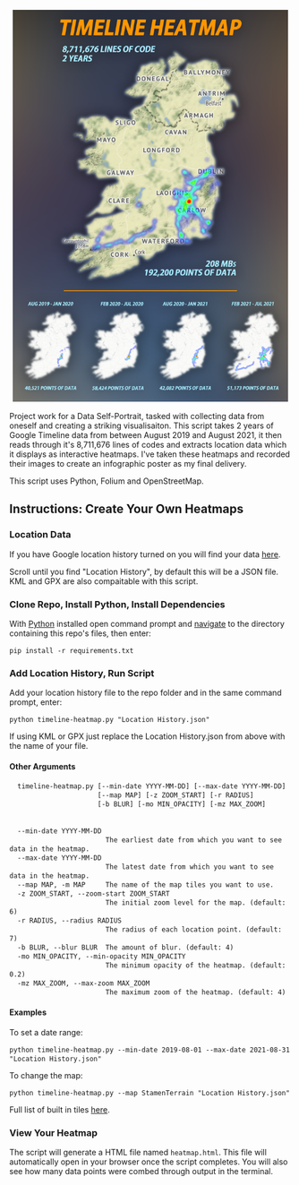 <p align="center"><img src="images/timeline-poster-small.png" height="700"></p>

Project work for a Data Self-Portrait, tasked with collecting data from oneself and creating a striking visualisaiton. This script takes 2 years of Google Timeline data from between August 2019 and August 2021, it then reads through it's 8,711,676 lines of codes and extracts location data which it displays as interactive heatmaps. I've taken these heatmaps and recorded their images to create an infographic poster as my final delivery. 

This script uses Python, Folium and OpenStreetMap.

## Instructions: Create Your Own Heatmaps

### Location Data

If you have Google location history turned on you will find your data [here](https://takeout.google.com/).

Scroll until you find "Location History", by default this will be a JSON file. KML and GPX are also compaitable with this script.

### Clone Repo, Install Python, Install Dependencies

With [Python](https://www.python.org/downloads/) installed open command prompt and [navigate](https://riptutorial.com/cmd/example/8646/navigating-in-cmd) to the directory containing this repo's files, then enter:

```shell
pip install -r requirements.txt
```

### Add Location History, Run Script

Add your location history file to the repo folder and in the same command prompt, enter:

```shell
python timeline-heatmap.py "Location History.json"
```

If using KML or GPX just replace the Location History.json from above with the name of your file.

#### Other Arguments

```shell
  timeline-heatmap.py [--min-date YYYY-MM-DD] [--max-date YYYY-MM-DD]
                      [--map MAP] [-z ZOOM_START] [-r RADIUS]
                      [-b BLUR] [-mo MIN_OPACITY] [-mz MAX_ZOOM]


  --min-date YYYY-MM-DD
                        The earliest date from which you want to see data in the heatmap.
  --max-date YYYY-MM-DD
                        The latest date from which you want to see data in the heatmap.
  --map MAP, -m MAP     The name of the map tiles you want to use. 
  -z ZOOM_START, --zoom-start ZOOM_START
                        The initial zoom level for the map. (default: 6)
  -r RADIUS, --radius RADIUS
                        The radius of each location point. (default: 7)
  -b BLUR, --blur BLUR  The amount of blur. (default: 4)
  -mo MIN_OPACITY, --min-opacity MIN_OPACITY
                        The minimum opacity of the heatmap. (default: 0.2)
  -mz MAX_ZOOM, --max-zoom MAX_ZOOM
                        The maximum zoom of the heatmap. (default: 4)
```

#### Examples 
To set a date range:

```shell
python timeline-heatmap.py --min-date 2019-08-01 --max-date 2021-08-31 "Location History.json"
```

To change the map:

```shell
python timeline-heatmap.py --map StamenTerrain "Location History.json"
```
Full list of built in tiles [here](https://github.com/python-visualization/folium/tree/main/folium/templates/tiles).

### View Your Heatmap

The script will generate a HTML file named `heatmap.html`. This file will automatically open in your browser once the script completes.
You will also see how many data points were combed through output in the terminal.
